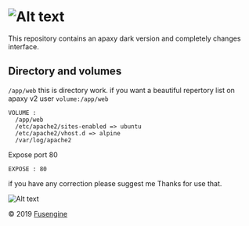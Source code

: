 ![Alt text](https://cdn.fusengine.ch/docker/apaxy.svg)
========================================================

This repository contains an apaxy dark version and completely changes interface.


Directory and volumes
--------------------

`/app/web` this is directory work. if you want a beautiful repertory list on apaxy v2 user `volume:/app/web`

```
VOLUME :
  /app/web
  /etc/apache2/sites-enabled => ubuntu
  /etc/apache2/vhost.d => alpine
  /var/log/apache2
```

Expose port 80

```
EXPOSE : 80
```

if you have any correction please suggest me Thanks for use that.

![Alt text](https://cdn.fusengine.ch/images/apercu.png)

&copy; 2019 [Fusengine](http://fusengine.com)
